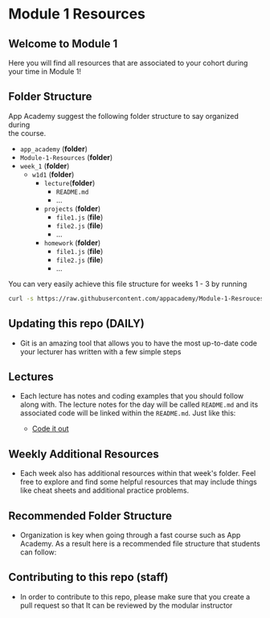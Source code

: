 # Module 1 Resources

## Welcome to Module 1

Here you will find all resources that are associated to your cohort during \
your time in Module 1!

## Folder Structure

App Academy suggest the following folder structure to say organized during \
  the course.

- `app_academy` (**folder**)
- `Module-1-Resources` (**folder**)
- `week_1` (**folder**)
  - `w1d1` (**folder**)
    - `lecture`(**folder**)
      - `README.md`
      - ...
    - `projects` (**folder**)
      - `file1.js` (**file**)
      - `file2.js` (**file**)
      - ...
    - `homework` (**folder**)
      - `file1.js` (**file**)
      - `file2.js` (**file**)
      - ...

You can very easily achieve this file structure for weeks 1 - 3 by running

```bash
curl -s https://raw.githubusercontent.com/appacademy/Module-1-Resrouces/main/additional_resources/run.sh | bash
```

## Updating this repo (DAILY)

- Git is an amazing tool that allows you to have the most up-to-date
  code your lecturer has written with a few simple steps

  
## Lectures

- Each lecture has notes and coding examples that you should follow along with. The lecture notes for the day will be called `README.md` and its associated code will be linked within the `README.md`. Just like this:

  - [Code it out](./example.js)

## Weekly Additional Resources

- Each week also has additional resources within that week's folder. Feel free to explore and find some helpful resources that may include things like cheat sheets and additional practice problems.

## Recommended Folder Structure

- Organization is key when going through a fast course such as App Academy. As a result here is a recommended file structure that students can follow:



## Contributing to this repo (staff)

- In order to contribute to this repo, please make sure that you create a pull request so that It can be reviewed by the modular instructor
